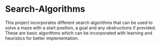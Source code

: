 # Search-Algorithms
This project incorporates different search algorithms that can be used to solve a maze with a start position, a goal and any obstructions if provided. These are basic algorithms which can be incorporated with learning and heuristics for better implementation.

